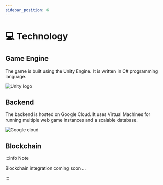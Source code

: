 ```yaml
---
sidebar_position: 6
---
```


# 💻 Technology

## Game Engine

The game is built using the Unity Engine. It is written in C# programming language. 

![Unity logo](/img/icons/unity.png)

## Backend

The backend is hosted on Google Cloud. It uses Virtual Machines for running multiple web game instances and a scalable database.

![Google cloud](/img/icons/google_cloud.png)

## Blockchain

:::info Note

Blockchain integration coming soon ...

:::